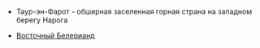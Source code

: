 *   Таур-эн-Фарот - обширная заселенная горная страна на западном берегу Нарога


*   [Восточный Белерианд](Восточный%20Белерианд.md)
